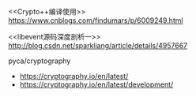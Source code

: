 
<<Crypto++编译使用>>
https://www.cnblogs.com/findumars/p/6009249.html

<<libevent源码深度剖析一>>
http://blog.csdn.net/sparkliang/article/details/4957667

pyca/cryptography
- https://cryptography.io/en/latest/
- https://cryptography.io/en/latest/development/
